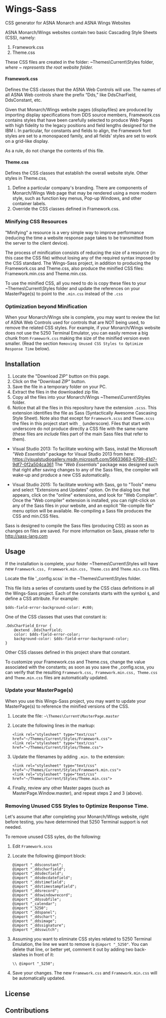 # Wings-Sass
CSS generator for ASNA Monarch and ASNA Wings Websites

ASNA Monarch/Wings websites contain two basic Cascading Style Sheets (CSS), namely:

1. Framework.css
2. Theme.css

These CSS files are created in the folder: ~Themes\Current\Styles folder, *where ~ represents the root website folder.*

#### Framework.css 
Defines the CSS classes that the ASNA Web Controls will use. The names of all ASNA Web controls share the prefix “Dds,” like DdsCharField, DdsConstant, etc.

Given that Monarch/Wings website pages (displayfiles) are produced by importing display specifications from DDS source members, Framework.css contains styles that have been carefully selected to produce Web Pages with high fidelity to the legacy positions and field lengths designed for the IBM i. In particular, for constants and fields to align, the Framework font styles are set to a monospaced family, and all fields’ styles are set to work on a grid-like display.

As a rule, do not change the contents of this file.

#### Theme.css
Defines the CSS classes that establish the overall website style. 
Other styles in Theme.css,

1. Define a particular company's branding. There are components of Monarch/Wings Web page that may be rendered using a more modern style, such as function key menus, Pop-up Windows, and other container labels.
2. Override the CSS classes defined in Framework.css. 

### Minifying CSS Resources

"Minifying"  a resource is a very simple way to improve performance (reducing the time a website response page takes to be transmitted from the server to the client device).

The process of minification consists of reducing the size of a resource (in this case the CSS file) without losing any of the required syntax imposed by the CSS standard. The Wings-Sass project, in addition to producing the Framework.css and Theme.css, also produce the minified CSS files: Framework.min.css and Theme.min.css.

To use the minified CSS, all you need to do is copy these files to your ~Themes\Current\Styles folder and update the references on your MasterPage(s) to point to the `.min.css` instead of the `.css`

### Optimization beyond Minification

When your Monarch/Wings site is complete, you may want to review the list of ASNA Web Controls used for controls that are NOT being used, to remove the related CSS styles. For example, if your Monarch/Wings website does not use the 5250 Terminal Emulator, you can easily remove a big chunk from `Framework.css` making the size of the minified version even smaller. (Read the section `Removing Unused CSS Styles to Optimize Response Time` below).


## Installation

1. Locate the "Download ZIP" button on this page.
2. Click on the "Download ZIP" button.
3. Save the file in a temporary folder on your PC.
4. Extract the files in the downloaded zip file.
5. Copy all the files into your Monarch/Wings ~Themes\Current\Styles folder.
6. Notice that all the files in this repository have the extension `.scss`. This extension identifies the file as Sass (Syntactically Awesome Cascasing Style Sheet). Note also that except for `Framework.scss` and `Theme.scss` the files in this project start with `_` (underscore). Files that start with underscore do not produce directly a CSS file with the same name (these files are *include* files part of the main Sass files that refer to them).  

  * Visual Studio 2013: To facilitate working with Sass, install the Microsoft *"Web Essentials"* package for Visual Studio 2013 from here: 
   https://visualstudiogallery.msdn.microsoft.com/56633663-6799-41d7-9df7-0f2a504ca361 The *"Web Essentials"* package was designed such that right after saving changes to any of the Sass files, the compiler will wake-up and produce a new CSS automatically.
   
  * Visual Studio 2015: To facilitate working with Sass, go to "Tools" menu and select "Extensions and Updates" option. On the dialog box that appears, click on the "online" extensions, and look for "Web Compiler". Once the "Web compiler" extension is installed, you can right-click on any of the Sass files in your website, and an explicit "Re-compile file" menu option will be available. Re-compiling a Sass file produces the CSS and min.CSS files.
   
  Sass is designed to compile the Sass files (producing CSS) as soon as changes on files are saved. For more information on Sass, please refer to http://sass-lang.com

## Usage

If the installation is complete, your folder ~Themes\Current\Styles will have new `Framework.css, Framework.min.css, Theme.css` and `Theme.min.css` files.

Locate the file '_config.scss` in the ~Themes\Current\Styles folder.

This file lists a series of constants used by the CSS class definitions in all the Wings-Sass project. Each of the constants starts with the symbol `$`, and define a CSS attribute. For example:

`$dds-field-error-background-color: #c00;`

One of the CSS classes that uses that constant is:


```
.DdsCharField_Error {
    @extend .DdsCharField;
    color: $dds-field-error-color;
    background-color: $dds-field-error-background-color;
}
```

Other CSS classes defined in this project share that constant. 

To customize your Framework.css and Theme.css, change the value associated with the constants; as soon as you save the _config.scss, you can verify that the resulting `Framework.css, Framework.min.css, Theme.css` and `Theme.min.css` files are automatically updated.

### Update your MasterPage(s)

When you use this Wings-Sass project, you may want to update your MasterPage(s) to reference the minified versions of the CSS.

1. Locate the file: `~\Themes\Current\MasterPage.master`
2. Locate the following lines in the markup:

    ```
    <link rel="stylesheet" type="text/css" href="~/Themes/Current/Styles/Framework.css">
    <link rel="stylesheet" type="text/css" href="~/Themes/Current/Styles/Theme.css">
    ```

3. Update the filenames by adding `.min.` to the extension:

    ```
    <link rel="stylesheet" type="text/css" href="~/Themes/Current/Styles/Framework.min.css">
    <link rel="stylesheet" type="text/css" href="~/Themes/Current/Styles/Theme.min.css">
    ```
4. Finally, review any other Master pages (such as MasterPage.Window.master), and repeat steps 2 and 3 (above).    

### Removing Unused CSS Styles to Optimize Response Time.

Let's assume that after completing your Monarch/Wings website, right before testing, you have determined that 5250 Terminal support is not needed.

To remove unused CSS syles, do the following:

1. Edit `Framework.scss`
2. Locate the following @import block:

    ```
    @import "_ddsconstant";
    @import "_ddscharfield";
    @import "_ddsdecfield";
    @import "_ddsdecdatefield";
    @import "_ddstimefield";
    @import "_ddstimestampfield";
    @import "_ddsrecord";
    @import "_ddswindowrecord";
    @import "_ddssubfile";
    @import "_calendar";
    @import "_5250";
    @import "_ddspanel";
    @import "_ddschart";
    @import "_ddsimage";
    @import "_ddssignature";
    @import "_ddsswitch";
    ```

3. Assuming you want to eliminate CSS styles related to 5250 Terminal Emulation, the line we want to remove is `@import "_5250"`. You can delete that line, or better yet, comment it out by adding two back-slashes in front of it:

    ```
    \\ @import "_5250";
    ```
4. Save your changes. The new `Framework.css` and `Framework.min.css` will be automatically updated.

## License



## Contributions
